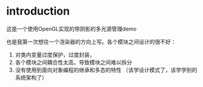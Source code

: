 # introduction
这是一个使用OpenGL实现的带阴影的多光源管理demo

也是我第一次想往一个渲染器的方向上写。各个模块之间设计的很不好：
1. 对类内变量过度保护，过度封装，
2. 各个模块之间耦合性太高，导致模块之间难以拆分
3. 没有使用到面向对象编程的继承和多态的特性
（该学设计模式了，该学学别的系统架构了）
